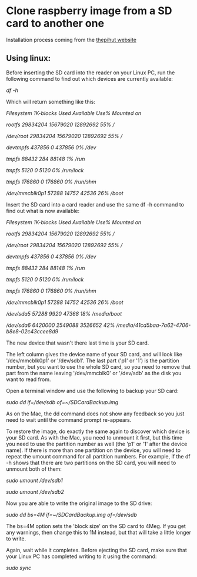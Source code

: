 # Clone raspberry image from a SD card to another one

Installation process coming from the [thepihut website](https://thepihut.com/blogs/raspberry-pi-tutorials/17789160-backing-up-and-restoring-your-raspberry-pis-sd-card)


## Using linux:


Before inserting the SD card into the reader on your Linux PC, run the following command to find out which devices are currently available:


_df -h_


Which will return something like this:


_Filesystem 1K-blocks Used Available Use% Mounted on_

_rootfs 29834204 15679020 12892692 55% /_

_/dev/root 29834204 15679020 12892692 55% /_

_devtmpfs 437856 0 437856 0% /dev_

_tmpfs 88432 284 88148 1% /run_

_tmpfs 5120 0 5120 0% /run/lock_

_tmpfs 176860 0 176860 0% /run/shm_

_/dev/mmcblk0p1 57288 14752 42536 26% /boot_





Insert the SD card into a card reader and use the same df -h command to find out what is now available:




_Filesystem 1K-blocks Used Available Use% Mounted on_

_rootfs 29834204 15679020 12892692 55% /_

_/dev/root 29834204 15679020 12892692 55% /_

_devtmpfs 437856 0 437856 0% /dev_

_tmpfs 88432 284 88148 1% /run_

_tmpfs 5120 0 5120 0% /run/lock_

_tmpfs 176860 0 176860 0% /run/shm_

_/dev/mmcblk0p1 57288 14752 42536 26% /boot_

_/dev/sda5 57288 9920 47368 18% /media/boot_

_/dev/sda6 6420000 2549088 3526652 42% /media/41cd5baa-7a62-4706-b8e8-02c43ccee8d9_




The new device that wasn't there last time is your SD card.


The left column gives the device name of your SD card, and will look like '/dev/mmcblk0p1' or '/dev/sdb1'. The last part ('p1' or '1') is the partition number, but you want to use the whole SD card, so you need to remove that part from the name leaving '/dev/mmcblk0' or '/dev/sdb' as the disk you want to read from.


Open a terminal window and use the following to backup your SD card:


_sudo dd if=/dev/sdb of=~/SDCardBackup.img_




As on the Mac, the dd command does not show any feedback so you just need to wait until the command prompt re-appears.


To restore the image, do exactly the same again to discover which device is your SD card.  As with the Mac, you need to unmount it first, but this time you need to use the partition number as well (the 'p1' or '1' after the device name).  If there is more than one partition on the device, you will need to repeat the umount command for all partition numbers.  For example, if the df -h shows that there are two partitions on the SD card, you will need to unmount both of them:



_sudo umount /dev/sdb1_

_sudo umount /dev/sdb2_


Now you are able to write the original image to the SD drive:


_sudo dd bs=4M if=~/SDCardBackup.img of=/dev/sdb_



The bs=4M option sets the 'block size' on the SD card to 4Meg.  If you get any warnings, then change this to 1M instead, but that will take a little longer to write.


Again, wait while it completes.  Before ejecting the SD card, make sure that your Linux PC has completed writing to it using the command:


_sudo sync_

